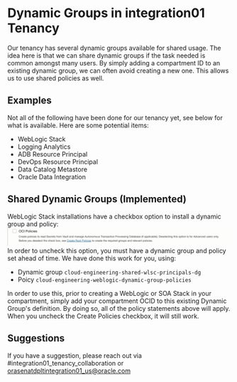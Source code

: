 # Dynamic Groups in integration01 Tenancy

Our tenancy has several dynamic groups available for shared usage.  The idea here is that we can share dynamic groups if the task needed is common amongst many users.  By simply adding a compartment ID to an existing dynamic group, we can often avoid creating a new one.  This allows us to use shared policies as well.

## Examples 

Not all of the following have been done for our tenancy yet, see below for what is available.  Here are some potential items:

- WebLogic Stack
- Logging Analytics
- ADB Resource Principal
- DevOps Resource Principal
- Data Catalog Metastore
- Oracle Data Integration

## Shared Dynamic Groups (Implemented)

WebLogic Stack installations have a checkbox option to install a dynamic group and policy:
![OCI Policies Checkbox](images/WLS-OCI-Policies.png)
In order to uncheck this option, you must have a dynamic group and policy set ahead of time.  We have done this work for you, using:

- Dynamic group `cloud-engineering-shared-wlsc-principals-dg`
- Poicy `cloud-engineering-weblogic-dynamic-group-policies`

In order to use this, prior to creating a WebLogic or SOA Stack in your compartment, simply add your compartment OCID to this existing Dynamic Group's definition.  By doing so, all of the policy statements above will apply.  When you uncheck the Create Policies checkbox, it will still work.

## Suggestions

If you have a suggestion, please reach out via #integration01_tenancy_collaboration or orasenatdpltintegration01_us@oracle.com
